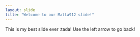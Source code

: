 ```yaml
---
layout: slide
title: "Welcome to our Matta912 slide!"
---
```

This is my best slide ever :tada!
Use the left arrow to go back!
